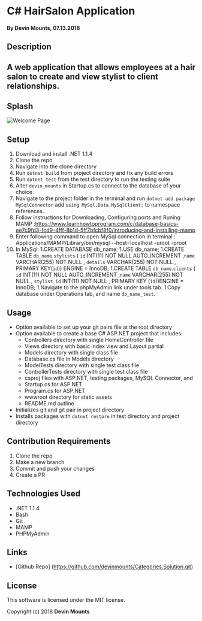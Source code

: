 ﻿# C# HairSalon Application

#### By Devin Mounts, 07.13.2018

## Description

## A web application that allows employees at a hair salon to create and view stylist to client relationships.

## Splash
![Welcome Page](../HairSalon/wwwroot/images/cover.png)

## Setup

1. Download and install .NET 1.1.4
1. Clone the repo
1. Navigate into the clone directory
1. Run `dotnet build` from project directory and fix any build errors
1. Run `dotnet test` from the test directory to run the testing suite
1. Alter `devin_mounts` in Startup.cs to connect to the database of your choice.
1. Navigate to the project folder in the terminal and run `dotnet add package MySqlConnector` add `using MySql.Data.MySqlClient;` to namespace references. 
1. Follow instructions for Downloading, Configuring ports and Runing MAMP :https://www.learnhowtoprogram.com/c/database-basics-ee7c9fd3-fcd9-4fff-8b1d-5ff7bfcbf8f0/introducing-and-installing-mamp
1. Enter following command to open MySql connection in terminal : Applications/MAMP/Library/bin/mysql --host=localhost -uroot -proot
1. In MySql:
    1.CREATE DATABASE db_name;
    1.USE db_name;
    1.CREATE TABLE `db_name`.`stylists` ( `id` INT(11) NOT NULL AUTO_INCREMENT ,`name` VARCHAR(255) NOT NULL , `details` VARCHAR(255) NOT NULL , PRIMARY KEY(`id`)) ENGINE = InnoDB;
    1.CREATE TABLE `db_name`.`clients` ( `id` INT(11) NOT NULL AUTO_INCREMENT ,`name` VARCHAR(255) NOT NULL , `stylist_id` INT(11) NOT NULL , PRIMARY KEY (`id`))ENGINE = InnoDB;
1.Navigate to the phpMyAdmin link under tools tab.
1.Copy database under Operations tab, and name `db_name_test`.

## Usage

* Option available to set up your git pairs file at the root directory
* Option available to create a base C# ASP.NET project that includes:
  * Controllers directory with single HomeController file
  * Views directory with basic index view and Layout partial
  * Models directory with single class file
  * Database.cs file in Models directory
  * ModelTests directory with single test class file
  * ControllerTests directory with single test class file
  * csproj files with ASP.NET, testing packages, MySQL Connector, and 
  * Startup.cs for ASP.NET
  * Program.cs for ASP.NET
  * wwwroot directory for static assets
  * README.md outline
* Initializes git and git pair in project directory
* Installs packages with `dotnet restore` in test directory and project directory

## Contribution Requirements

1. Clone the repo
1. Make a new branch
1. Commit and push your changes
1. Create a PR

## Technologies Used

* .NET 1.1.4
* Bash
* Git
* MAMP
* PHPMyAdmin

## Links

* [Github Repo] (https://github.com/devinmounts/Categories.Solution.git)

## License

This software is licensed under the MIT license.

Copyright (c) 2018 **Devin Mounts**